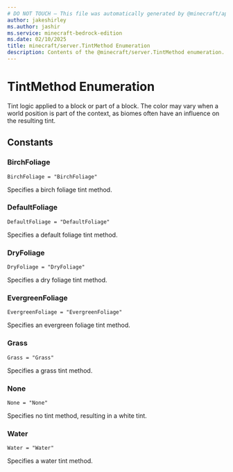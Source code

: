 ```yaml
---
# DO NOT TOUCH — This file was automatically generated by @minecraft/api-docs-generator, to report problems file an issue at https://github.com/Mojang/minecraft-scripting-libraries
author: jakeshirley
ms.author: jashir
ms.service: minecraft-bedrock-edition
ms.date: 02/10/2025
title: minecraft/server.TintMethod Enumeration
description: Contents of the @minecraft/server.TintMethod enumeration.
---
```

# TintMethod Enumeration

Tint logic applied to a block or part of a block. The color may vary when a world position is part of the context, as biomes often have an influence on the resulting tint.

## Constants
### **BirchFoliage**
`BirchFoliage = "BirchFoliage"`

Specifies a birch foliage tint method.
### **DefaultFoliage**
`DefaultFoliage = "DefaultFoliage"`

Specifies a default foliage tint method.
### **DryFoliage**
`DryFoliage = "DryFoliage"`

Specifies a dry foliage tint method.
### **EvergreenFoliage**
`EvergreenFoliage = "EvergreenFoliage"`

Specifies an evergreen foliage tint method.
### **Grass**
`Grass = "Grass"`

Specifies a grass tint method.
### **None**
`None = "None"`

Specifies no tint method, resulting in a white tint.
### **Water**
`Water = "Water"`

Specifies a water tint method.
